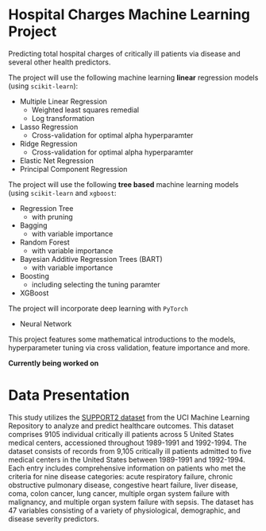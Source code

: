 # Hospital Charges Machine Learning Project
Predicting total hospital charges of critically ill patients via disease and several other health predictors. 

The project will use the following machine learning **linear** regression models (using `scikit-learn`): 
- Multiple Linear Regression
  - Weighted least squares remedial
  - Log transformation
- Lasso Regression
  - Cross-validation for optimal alpha hyperparamter
- Ridge Regression
  - Cross-validation for optimal alpha hyperparamter
- Elastic Net Regression
- Principal Component Regression

The project will use the following **tree based** machine learning models (using `scikit-learn` and `xgboost`: 
- Regression Tree
  - with pruning
- Bagging
  - with variable importance
- Random Forest
  - with variable importance
- Bayesian Additive Regression Trees (BART)
  - with variable importance
- Boosting
  - including selecting the tuning paramter
- XGBoost

The project will incorporate deep learning with `PyTorch`
- Neural Network

This project features some mathematical introductions to the models, hyperparameter tuning via cross validation, feature importance and more.

**Currently being worked on**

# Data Presentation

This study utilizes the [SUPPORT2 dataset](https://archive.ics.uci.edu/dataset/880/support2) from the UCI Machine Learning Repository to analyze and predict healthcare outcomes. This dataset comprises 9105 individual critically ill patients across 5 United States medical centers, accessioned throughout 1989-1991 and 1992-1994. The dataset consists of records from 9,105 critically ill patients admitted to five medical centers in the United States between 1989-1991 and 1992-1994. Each entry includes comprehensive information on patients who met the criteria for nine disease categories: acute respiratory failure, chronic obstructive pulmonary disease, congestive heart failure, liver disease, coma, colon cancer, lung cancer, multiple organ system failure with malignancy, and multiple organ system failure with sepsis. The dataset has 47 variables consisting of a variety of physiological, demographic, and disease severity predictors.


